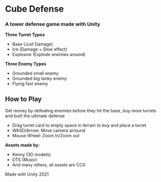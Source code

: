 # Cube Defense

### A tower defense game made with Unity

**Three Turret Types**
- Base (Just Damage)
- Ice (Damage + Slow effect)
- Explosive (Explode enemies around)

**Three Enemy Types**
- Grounded small enemy
- Grounded big tanky enemy
- Flying fast enemy

## How to Play

Get money by defeating enemies before they hit the base, buy more turrets and built the ultimate defense

- Drag turret card to empty space in terrain to buy and place a turret
- WASD/Arrow: Move camera arround
- Mouse Wheel: Zoom In/Zoom out

**Assets made by:**
- Kenny (3D models)
- DTS (Music)
- And many others, all assets are CC0

Made with Unity 2021
